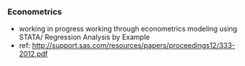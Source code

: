 ### Econometrics
- working in progress working through econometrics modeling using STATA/ Regression Analysis by Example
- ref: http://support.sas.com/resources/papers/proceedings12/333-2012.pdf
